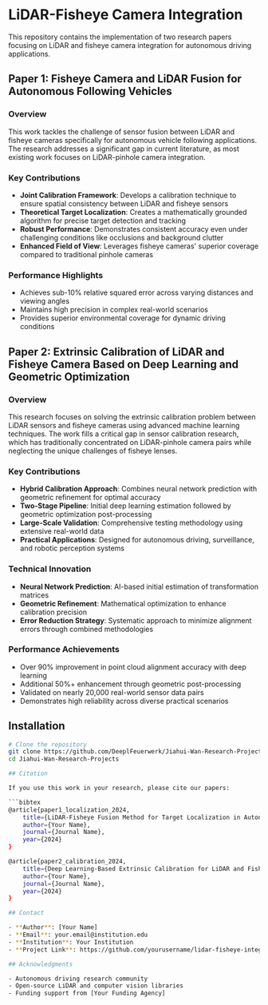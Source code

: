 # LiDAR-Fisheye Camera Integration

This repository contains the implementation of two research papers focusing on LiDAR and fisheye camera integration for autonomous driving applications.

## Paper 1: Fisheye Camera and LiDAR Fusion for Autonomous Following Vehicles

### Overview
This work tackles the challenge of sensor fusion between LiDAR and fisheye cameras specifically for autonomous vehicle following applications. The research addresses a significant gap in current literature, as most existing work focuses on LiDAR-pinhole camera integration.

### Key Contributions
- **Joint Calibration Framework**: Develops a calibration technique to ensure spatial consistency between LiDAR and fisheye sensors
- **Theoretical Target Localization**: Creates a mathematically grounded algorithm for precise target detection and tracking
- **Robust Performance**: Demonstrates consistent accuracy even under challenging conditions like occlusions and background clutter
- **Enhanced Field of View**: Leverages fisheye cameras' superior coverage compared to traditional pinhole cameras

### Performance Highlights
- Achieves sub-10% relative squared error across varying distances and viewing angles
- Maintains high precision in complex real-world scenarios
- Provides superior environmental coverage for dynamic driving conditions

## Paper 2: Extrinsic Calibration of LiDAR and Fisheye Camera Based on Deep Learning and Geometric Optimization

### Overview
This research focuses on solving the extrinsic calibration problem between LiDAR sensors and fisheye cameras using advanced machine learning techniques. The work fills a critical gap in sensor calibration research, which has traditionally concentrated on LiDAR-pinhole camera pairs while neglecting the unique challenges of fisheye lenses.

### Key Contributions
- **Hybrid Calibration Approach**: Combines neural network prediction with geometric refinement for optimal accuracy
- **Two-Stage Pipeline**: Initial deep learning estimation followed by geometric optimization post-processing
- **Large-Scale Validation**: Comprehensive testing methodology using extensive real-world data
- **Practical Applications**: Designed for autonomous driving, surveillance, and robotic perception systems

### Technical Innovation
- **Neural Network Prediction**: AI-based initial estimation of transformation matrices
- **Geometric Refinement**: Mathematical optimization to enhance calibration precision
- **Error Reduction Strategy**: Systematic approach to minimize alignment errors through combined methodologies

### Performance Achievements
- Over 90% improvement in point cloud alignment accuracy with deep learning
- Additional 50%+ enhancement through geometric post-processing
- Validated on nearly 20,000 real-world sensor data pairs
- Demonstrates high reliability across diverse practical scenarios

## Installation

```bash
# Clone the repository
git clone https://github.com/DeeplFeuerwerk/Jiahui-Wan-Research-Projects.git
cd Jiahui-Wan-Research-Projects

## Citation

If you use this work in your research, please cite our papers:

```bibtex
@article{paper1_localization_2024,
    title={LiDAR-Fisheye Fusion Method for Target Localization in Autonomous Following Vehicles},
    author={Your Name},
    journal={Journal Name},
    year={2024}
}

@article{paper2_calibration_2024,
    title={Deep Learning-Based Extrinsic Calibration for LiDAR and Fisheye Camera Integration},
    author={Your Name},
    journal={Journal Name},
    year={2024}
}

## Contact

- **Author**: [Your Name]
- **Email**: your.email@institution.edu
- **Institution**: Your Institution
- **Project Link**: https://github.com/yourusername/lidar-fisheye-integration

## Acknowledgments

- Autonomous driving research community
- Open-source LiDAR and computer vision libraries
- Funding support from [Your Funding Agency]
